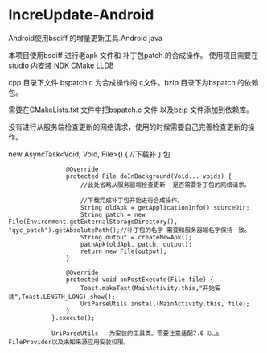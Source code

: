 # IncreUpdate-Android
Android使用bsdiff 的增量更新工具.Android  java

本项目使用bsdiff 进行老apk 文件和 补丁包patch  的合成操作。
使用项目需要在studio 内安装 NDK    CMake  LLDB 

cpp 目录下文件 bspatch.c 为合成操作的 c文件。bzip 目录下为bspatch 的依赖包。

需要在CMakeLists.txt 文件中把bspatch.c 文件  以及bzip 文件添加到依赖库。


没有进行从服务端检查更新的网络请求，使用的时候需要自己完善检查更新的操作。


  new AsyncTask<Void, Void, File>() {
                    //下载补丁包

                    @Override
                    protected File doInBackground(Void... voids) {
                        //此处省略从服务器端检查更新  是否需要补丁包的网络请求。

                        //下载完成补丁包开始进行合成操作。
                        String oldApk = getApplicationInfo().sourceDir;
                        String patch = new File(Environment.getExternalStorageDirectory(), "qyc_patch").getAbsolutePath();//补丁包的名字 需要和服务器端名字保持一致。
                        String output = createNewApk();
                        pathApk(oldApk, patch, output);
                        return new File(output);
                    }

                    @Override
                    protected void onPostExecute(File file) {
                        Toast.makeText(MainActivity.this,"开始安装",Toast.LENGTH_LONG).show();
                        UriParseUtils.install(MainActivity.this, file);
                    }
                }.execute();
                
                UriParseUtils   为安装的工具类。需要注意适配7.0 以上FileProvider以及未知来源应用安装权限。
